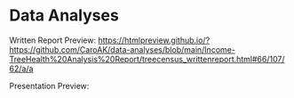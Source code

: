 # Data Analyses

Written Report Preview: https://htmlpreview.github.io/?https://github.com/CaroAK/data-analyses/blob/main/Income-TreeHealth%20Analysis%20Report/treecensus_writtenreport.html#66/107/62/a/a

Presentation Preview: 